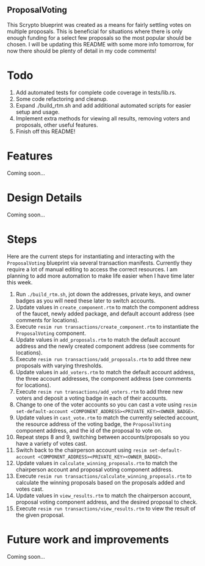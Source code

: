 ## ProposalVoting
This Scrypto blueprint was created as a means for fairly settling votes on multiple proposals.
This is beneficial for situations where there is only enough funding for a select few proposals so the most popular should be chosen. 
I will be updating this README with some more info tomorrow, for now there should be plenty of detail in my code comments! 

# Todo
1. Add automated tests for complete code coverage in tests/lib.rs.
2. Some code refactoring and cleanup.
3. Expand ./build_rtm.sh and add additional automated scripts for easier setup and usage.
4. Implement extra methods for viewing all results, removing voters and proposals, other useful features.
5. Finish off this README! 

# Features
Coming soon...

# Design Details
Coming soon...

# Steps
Here are the current steps for instantiating and interacting with the `ProposalVoting` blueprint via several transaction manifests.
Currently they require a lot of manual editing to access the correct resources. 
I am planning to add more automation to make life easier when I have time later this week.

1. Run `./build_rtm.sh`, jot down the addresses, private keys, and owner badges as you will need these later to switch accounts.
2. Update values in `create_component.rtm` to match the component address of the faucet, newly added package, and default account address (see comments for locations).
3. Execute `resim run transactions/create_component.rtm` to instantiate the `ProposalVoting` component.
4. Update values in `add_proposals.rtm` to match the default account address and the newly created component address (see comments for locations).
5. Execute `resim run transactions/add_proposals.rtm` to add three new proposals with varying thresholds.
6. Update values in `add_voters.rtm` to match the default account address, the three account addresses, the component address (see comments for locations).
7. Execute `resim run transactions/add_voters.rtm` to add three new voters and deposit a voting badge in each of their accounts.
8. Change to one of the voter accounts so you can cast a vote using `resim set-default-account <COMPONENT_ADDRESS><PRIVATE_KEY><OWNER_BADGE>`.
9. Update values in `cast_vote.rtm` to match the currently selected account, the resource address of the voting badge, the `ProposalVoting` component address, and the id of the proposal to vote on.
10. Repeat steps 8 and 9, switching between accounts/proposals so you have a variety of votes cast.
11. Switch back to the chairperson account using `resim set-default-account <COMPONENT_ADDRESS><PRIVATE_KEY><OWNER_BADGE>`.
12. Update values in `calculate_winning_proposals.rtm` to match the chairperson account and proposal voting component address.
13. Execute `resim run transactions/calculate_winning_proposals.rtm` to calculate the winning proposals based on the proposals added and votes cast.
14. Update values in `view_results.rtm` to match the chairperson account, proposal voting component address, and the desired proposal to check.
15. Execute `resim run transactions/view_results.rtm` to view the result of the given proposal.

# Future work and improvements
Coming soon...
